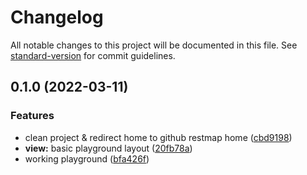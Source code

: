 # Changelog

All notable changes to this project will be documented in this file. See [standard-version](https://github.com/conventional-changelog/standard-version) for commit guidelines.

## 0.1.0 (2022-03-11)


### Features

* clean project & redirect home to github restmap home ([cbd9198](https://github.com/restmap/restmap-website/commit/cbd9198a2875daaf49b38346e5f941104acc5995))
* **view:** basic playground layout ([20fb78a](https://github.com/restmap/restmap-website/commit/20fb78a7eee80362076ab9458b3fa1a27cbed184))
* working playground ([bfa426f](https://github.com/restmap/restmap-website/commit/bfa426f0eb3b307879ac3687f19ab7d8ad92498e))
